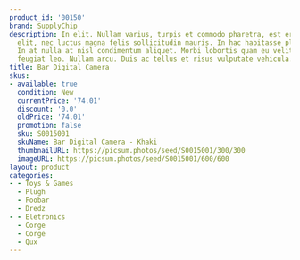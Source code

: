 ```yaml
---
product_id: '00150'
brand: SupplyChip
description: In elit. Nullam varius, turpis et commodo pharetra, est eros bibendum
  elit, nec luctus magna felis sollicitudin mauris. In hac habitasse platea dictumst.
  In at nulla at nisl condimentum aliquet. Morbi lobortis quam eu velit. Donec interdum
  feugiat leo. Nullam arcu. Duis ac tellus et risus vulputate vehicula.
title: Bar Digital Camera
skus:
- available: true
  condition: New
  currentPrice: '74.01'
  discount: '0.0'
  oldPrice: '74.01'
  promotion: false
  sku: S0015001
  skuName: Bar Digital Camera - Khaki
  thumbnailURL: https://picsum.photos/seed/S0015001/300/300
  imageURL: https://picsum.photos/seed/S0015001/600/600
layout: product
categories:
- - Toys & Games
  - Plugh
  - Foobar
  - Dredz
- - Eletronics
  - Corge
  - Corge
  - Qux
---
```

